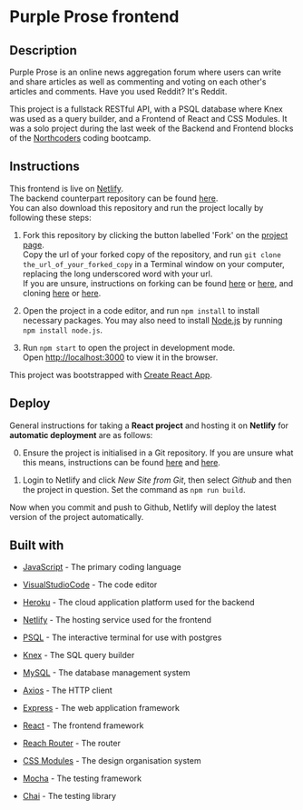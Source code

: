 # Purple Prose frontend

## Description

Purple Prose is an online news aggregation forum where users can write and share articles as well as commenting and voting on each other's articles and comments. Have you used Reddit? It's Reddit.

This project is a fullstack RESTful API, with a PSQL database where Knex was used as a query builder, and a Frontend of React and CSS Modules. It was a solo project during the last week of the Backend and Frontend blocks of the [Northcoders](https://northcoders.com/) coding bootcamp.

## Instructions

This frontend is live on [Netlify](https://purpleprose.netlify.app/).
<br/>
The backend counterpart repository can be found [here](https://github.com/chicorycolumn/be-nc-news).
<br/>
You can also download this repository and run the project locally by following these steps:

1. Fork this repository by clicking the button labelled 'Fork' on the [project page](https://github.com/chicorycolumn/fe-nc-news).
   <br/>
   Copy the url of your forked copy of the repository, and run `git clone the_url_of_your_forked_copy` in a Terminal window on your computer, replacing the long underscored word with your url.
   <br/>
   If you are unsure, instructions on forking can be found [here](https://guides.github.com/activities/forking/) or [here](https://www.toolsqa.com/git/git-fork/), and cloning [here](https://www.wikihow.com/Clone-a-Repository-on-Github) or [here](https://www.howtogeek.com/451360/how-to-clone-a-github-repository/).

2. Open the project in a code editor, and run `npm install` to install necessary packages. You may also need to install [Node.js](https://nodejs.org/en/) by running `npm install node.js`.

3. Run `npm start` to open the project in development mode.
   <br/>
   Open [http://localhost:3000](http://localhost:3000) to view it in the browser.

This project was bootstrapped with [Create React App](https://github.com/facebook/create-react-app).

## Deploy

General instructions for taking a **React project** and hosting it on **Netlify** for **automatic deployment** are as follows:

0. Ensure the project is initialised in a Git repository. If you are unsure what this means, instructions can be found [here](https://medium.com/@JinnaBalu/initialize-local-git-repository-push-to-the-remote-repository-787f83ff999) and [here](https://www.theserverside.com/video/How-to-create-a-local-repository-with-the-git-init-command).

1. Login to Netlify and click _New Site from Git_, then select _Github_ and then the project in question. Set the command as `npm run build`.

Now when you commit and push to Github, Netlify will deploy the latest version of the project automatically.

## Built with

- [JavaScript](https://www.javascript.com/) - The primary coding language
- [VisualStudioCode](https://code.visualstudio.com/) - The code editor

- [Heroku](https://www.heroku.com/) - The cloud application platform used for the backend
- [Netlify](https://www.netlify.com/) - The hosting service used for the frontend

- [PSQL](http://postgresguide.com/utilities/psql.html) - The interactive terminal for use with postgres
- [Knex](http://knexjs.org/) - The SQL query builder
- [MySQL](https://www.mysql.com/) - The database management system
- [Axios](https://github.com/axios/axios) - The HTTP client
- [Express](http://expressjs.com/) - The web application framework

- [React](https://reactjs.org/) - The frontend framework
- [Reach Router](https://reach.tech/router/) - The router
- [CSS Modules](https://github.com/css-modules/css-modules) - The design organisation system

- [Mocha](https://mochajs.org/) - The testing framework
- [Chai](https://www.chaijs.com/) - The testing library
